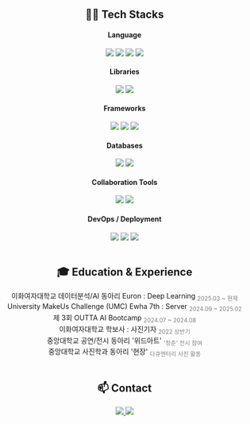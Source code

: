 <!-- 💻 Tech Stacks Section -->
<div align="center">

<h2>🧑‍💻 Tech Stacks</h2>

<h4>Language</h4>
<img src="https://img.shields.io/badge/Java-E76F00?style=flat&logo=java&logoColor=white"/>
<img src="https://img.shields.io/badge/C-336699?style=flat&logo=c&logoColor=white"/>
<img src="https://img.shields.io/badge/C++-4F6DB0?style=flat&logo=c%2B%2B&logoColor=white"/>
<img src="https://img.shields.io/badge/Python-4077AD?style=flat&logo=python&logoColor=white"/>

<h4>Libraries</h4>
<img src="https://img.shields.io/badge/NumPy-4E7DBA?style=flat&logo=numpy&logoColor=white"/>
<img src="https://img.shields.io/badge/PyTorch-E85A39?style=flat&logo=pytorch&logoColor=white"/>

<h4>Frameworks</h4>
<img src="https://img.shields.io/badge/Spring-61BC64?style=flat&logo=spring&logoColor=white"/>
<img src="https://img.shields.io/badge/Spring_Boot-54B97C?style=flat&logo=springboot&logoColor=white"/>
<img src="https://img.shields.io/badge/Spring_Security-3A9A74?style=flat&logo=springsecurity&logoColor=white"/>

<h4>Databases</h4>
<img src="https://img.shields.io/badge/MySQL-4079AD?style=flat&logo=mysql&logoColor=white"/>
<img src="https://img.shields.io/badge/Redis-BF2A30?style=flat&logo=redis&logoColor=white"/>

<h4>Collaboration Tools</h4>
<img src="https://img.shields.io/badge/GitHub-24292F?style=flat&logo=github&logoColor=white"/>
<img src="https://img.shields.io/badge/Git-E84E31?style=flat&logo=git&logoColor=white"/>

<h4>DevOps / Deployment</h4>
<img src="https://img.shields.io/badge/Docker-2496ED?style=flat&logo=docker&logoColor=white"/>
<img src="https://img.shields.io/badge/Nginx-009639?style=flat&logo=nginx&logoColor=white"/>
<img src="https://img.shields.io/badge/GitHub_Actions-2088FF?style=flat&logo=githubactions&logoColor=white"/>

</div>

<br/>

<!-- 🎓 Education & Experience Section -->
<div align="center">
  <h2>🎓 Education & Experience</h2>
  이화여자대학교 데이터분석/AI 동아리 Euron : Deep Learning  <sub><span style="color:gray">2025.03 ~ 현재</span></sub><br>
  University MakeUs Challenge (UMC) Ewha 7th : Server  <sub><span style="color:gray">2024.09 ~ 2025.02</span></sub><br>
  제 3회 OUTTA AI Bootcamp  <sub><span style="color:gray">2024.07 ~ 2024.08</span></sub><br>
  이화여자대학교 학보사 : 사진기자  <sub><span style="color:gray">2022 상반기</span></sub><br>
  중앙대학교 공연/전시 동아리 '위드아트'  <sub><span style="color:gray">'청춘' 전시 참여</span></sub><br>
  중앙대학교 사진학과 동아리 '현장'  <sub><span style="color:gray">다큐멘터리 사진 활동</span></sub>

</div>



<br/>

<!-- 📫 Contact Section -->
<div align="center">

<h2>📫 Contact</h2>
<a href="mailto:hhongyeahh@gmail.com">
  <img src="https://img.shields.io/badge/email-hhongyeahh@gmail.com-0078D4?style=flat&logo=gmail&logoColor=white"/>
</a>
<a href="https://hhongyeahh.tistory.com">
  <img src="https://img.shields.io/badge/Tech_Blog-Tistory-FF6C63?style=flat&logo=blogger&logoColor=white"/>
</a>

</div>

